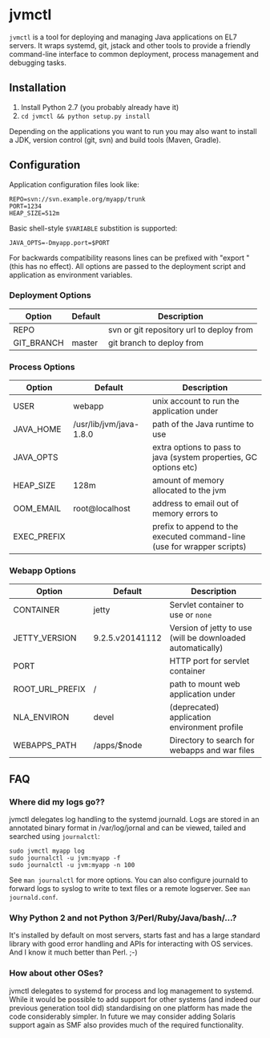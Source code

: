 # jvmctl

`jvmctl` is a tool for deploying and managing Java applications on EL7
servers.  It wraps systemd, git, jstack and other tools to provide a
friendly command-line interface to common deployment, process management
and debugging tasks.

## Installation

1. Install Python 2.7 (you probably already have it)
2. `cd jvmctl && python setup.py install`

Depending on the applications you want to run you may also want to install a JDK,  version 
control (git, svn) and build tools (Maven, Gradle).

## Configuration

Application configuration files look like:

    REPO=svn://svn.example.org/myapp/trunk
    PORT=1234
    HEAP_SIZE=512m

Basic shell-style `$VARIABLE` substition is supported:

    JAVA_OPTS=-Dmyapp.port=$PORT

For backwards compatibility reasons lines can be prefixed with
"export " (this has no effect).  All options are passed to the deployment
script and application as environment variables.

### Deployment Options

Option      | Default        | Description
------------|----------------|-------------------------
REPO        |                | svn or git repository url to deploy from
GIT_BRANCH  | master         | git branch to deploy from 

### Process Options

Option      | Default        | Description
------------|----------------|------------------------
USER        | webapp         | unix account to run the application under
JAVA_HOME   | /usr/lib/jvm/java-1.8.0 | path of the Java runtime to use
JAVA_OPTS   |                | extra options to pass to java (system properties, GC options etc)
HEAP_SIZE   | 128m           | amount of memory allocated to the jvm
OOM_EMAIL   | root@localhost | address to email out of memory errors to
EXEC_PREFIX |                | prefix to append to the executed command-line (use for wrapper scripts)

### Webapp Options

Option        | Default        | Description
--------------|----------------|------------------------
CONTAINER     | jetty          | Servlet container to use or `none`
JETTY_VERSION | 9.2.5.v20141112 | Version of jetty to use (will be downloaded automatically)
PORT          |                | HTTP port for servlet container
ROOT_URL_PREFIX | /          | path to mount web application under
NLA_ENVIRON   | devel          | (deprecated) application environment profile
WEBAPPS_PATH  | /apps/$node    | Directory to search for webapps and war files

## FAQ

### Where did my logs go??

jvmctl delegates log handling to the systemd journald. Logs are stored 
in an annotated binary format in /var/log/jornal and can be viewed, tailed and
searched using `journalctl`:

    sudo jvmctl myapp log
    sudo journalctl -u jvm:myapp -f
    sudo journalctl -u jvm:myapp -n 100

See `man journalctl` for more options.  You can also configure journald to
forward logs to syslog to write to text files or a remote logserver.  See
`man journald.conf`.

### Why Python 2 and not Python 3/Perl/Ruby/Java/bash/...?

It's installed by default on most servers, starts fast and has a large standard
library with good error handling and APIs for interacting with OS services. And
I know it much better than Perl. ;-)

### How about other OSes?

jvmctl delegates to systemd for process and log management to systemd.  While it
would be possible to add support for other systems (and indeed our previous
generation tool did) standardising on one platform has made the code considerably
simpler.  In future we may consider adding Solaris support again as SMF also
provides much of the required functionality.
